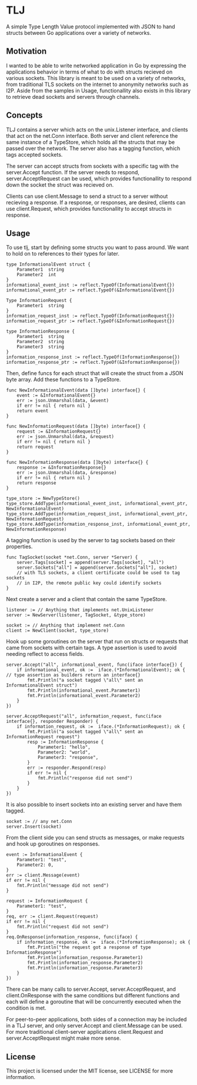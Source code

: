 TLJ
===

A simple Type Length Value protocol implemented with JSON to hand structs between Go applications over a variety of networks.

Motivation
----------

I wanted to be able to write networked application in Go by expressing the applications behavior in terms of what to do with structs recieved on various sockets.  This library is meant to be used on a variety of networks, from traditional TLS sockets on the internet to anonymity networks such as I2P.  Aside from the samples in Usage, functionallity also exists in this library to retrieve dead sockets and servers through channels.

Concepts
--------

TLJ contains a server which acts on the unix.Listener interface, and clients that act on the net.Conn interface.  Both server and client reference the same instance of a TypeStore, which holds all the structs that may be passed over the network.  The server also has a tagging function, which tags accepted sockets.

The server can accept structs from sockets with a specific tag with the server.Accept function.  If the server needs to respond, server.AcceptRequest can be used, which provides functionallity to respond down the socket the struct was recieved on.

Clients can use client.Message to send a struct to a server without recieving a response.  If a response, or responses, are desired, clients can use client.Request, which provides functionallity to accept structs in response.

Usage
-----

To use tlj, start by defining some structs you want to pass around.  We want to hold on to references to their types for later.

```
type InformationalEvent struct {
	Parameter1	string
	Parameter2	int
}
informational_event_inst := reflect.TypeOf(InformationalEvent{})
informational_event_ptr := reflect.TypeOf(&InformationalEvent{})

Type InformationRequest {
	Parameter1	string
}
information_request_inst := reflect.TypeOf(InformationRequest{})
information_request_ptr := reflect.TypeOf(&InformationRequest{})

type InformationResponse {
	Parameter1	string
	Parameter2	string
	Parameter3	string
}
information_response_inst := reflect.TypeOf(InformationResponse{})
information_response_ptr := reflect.TypeOf(&InformationResponse{})
```

Then, define funcs for each struct that will create the struct from a JSON byte array.  Add these functions to a TypeStore.

```
func NewInformationalEvent(data []byte) interface{} {
	event := &InformationalEvent{}
	err := json.Unmarshal(data, &event)
	if err != nil { return nil }
	return event
}

func NewInformationRequest(data []byte) interface{} {
	request := &InformationRequest{}
	err := json.Unmarshal(data, &request)
	if err != nil { return nil }
	return request
}

func NewInformationResponse(data []byte) interface{} {
	response := &InformationResponse{}
	err := json.Unmarshal(data, &response)
	if err != nil { return nil }
	return response
}

type_store := NewTypeStore()
type_store.AddType(informational_event_inst, informational_event_ptr, NewInformationalEvent)
type_store.AddType(information_request_inst, informational_event_ptr, NewInformationRequest)
type_store.AddType(information_response_inst, informational_event_ptr, NewInformationResponse)
```

A tagging function is used by the server to tag sockets based on their properties.

```
func TagSocket(socket *net.Conn, server *Server) {
	server.Tags[socket] = append(server.Tags[socket], "all")
	server.Sockets["all"] = append(server.Sockets["all"], socket)
	// with TLS sockets, a client certificate could be used to tag sockets
	// in I2P, the remote public key could identify sockets
}
```

Next create a server and a client that contain the same TypeStore.

```
listener := // Anything that implements net.UnixListener
server := NewServer(listener, TagSocket, &type_store)

socket := // Anything that implement net.Conn
client := NewClient(socket, type_store)
```

Hook up some goroutines on the server that run on structs or requests that came from sockets with certain tags.  A type assertion is used to avoid needing reflect to access fields.

```
server.Accept("all", informational_event, func(iface interface{}) {
	if informational_event, ok :=  iface.(*InformationalEvent); ok {			// type assertion as builders return an interface{}
		fmt.Println("a socket tagged \"all\" sent an InformationalEvent struct")
		fmt.Println(informational_event.Parameter1)
		fmt.Println(informational_event.Parameter2)
	}
})

server.AcceptRequest("all", information_request, func(iface interface{}, responder Responder) {
	if information_request, ok :=  iface.(*InformationRequest); ok {
		fmt.Println("a socket tagged \"all\" sent an InformationRequest request")
		resp := InformationResponse {
			Parameter1:	"hello",
			Parameter2:	"world",
			Parameter3:	"response",
		}
		err := responder.Respond(resp)
		if err != nil {
			fmt.Println("response did not send")
		}
	}
})
```

It is also possible to insert sockets into an existing server and have them tagged.

```
socket := // any net.Conn
server.Insert(socket)
```

From the client side you can send structs as messages, or make requests and hook up goroutines on responses.

```
event := InformationalEvent {
	Parameter1:	"test",
	Parameter2:	0,
}
err := client.Message(event)
if err != nil {
	fmt.Println("message did not send")
}

request := InformationRequest {
	Parameter1:	"test",
}
req, err := client.Request(request)
if err != nil {
	fmt.Println("request did not send")
}
req.OnResponse(information_response, func(iface) {
	if information_response, ok :=  iface.(*InformationResponse); ok {
		fmt.Println("the request got a response of type InformationResponse")
		fmt.Println(information_response.Parameter1)
		fmt.Println(information_response.Parameter2)
		fmt.Println(information_response.Parameter3)
	}
})
```

There can be many calls to server.Accept, server.AcceptRequest, and client.OnResponse with the same conditions but different functions and each will define a goroutine that will be concurrently executed when the condition is met.

For peer-to-peer applications, both sides of a connection may be included in a TLJ server, and only server.Accept and client.Message can be used.  For more traditional client-server applications client.Request and server.AcceptRequest might make more sense.

License
-------

This project is licensed under the MIT license, see LICENSE for more information.
